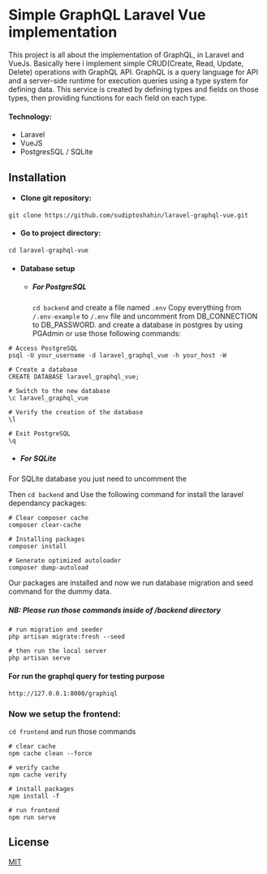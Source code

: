 # Simple GraphQL Laravel Vue implementation

This project is all about the implementation of GraphQL, in Laravel and VueJs. Basically here i implement simple CRUD(Create, Read, Update, Delete) operations with GraphQL API. GraphQL is a query language for API and a server-side runtime for execution queries using a type system for defining data. This service is created by defining types and fields on those types, then providing functions for each field on each type.

#### Technology: 
* Laravel
* VueJS
* PostgresSQL / SQLite

## Installation
* #### Clone git repository:
```
git clone https://github.com/sudiptoshahin/laravel-graphql-vue.git
```
* #### Go to project directory:
```cd laravel-graphql-vue```
* #### Database setup
  * ##### For PostgreSQL
    ```cd backend``` and create a file named ```.env``` Copy everything from ```/.env-example``` to ```/.env``` file and uncomment from DB_CONNECTION to DB_PASSWORD. and create a database in postgres by using PGAdmin or use those following commands:
 ```
# Access PostgreSQL
psql -U your_username -d laravel_graphql_vue -h your_host -W

# Create a database
CREATE DATABASE laravel_graphql_vue;

# Switch to the new database
\c laravel_graphql_vue

# Verify the creation of the database
\l

# Exit PostgreSQL
\q
 ```
  * ##### For SQLite
For SQLite database you just need to uncomment the 

Then ```cd backend``` and Use the following command for install the laravel dependancy packages:

```
# Clear composer cache
composer clear-cache

# Installing packages
composer install

# Generate optimized autoloader
composer dump-autoload
```
Our packages are installed and now we run database migration and seed command for the dummy data.
##### NB: Please run those commands inside of /backend directory
```
# run migration and seeder
php artisan migrate:fresh --seed

# then run the local server
php artisan serve
```
#### For run the graphql query for testing purpose
```
http://127.0.0.1:8000/graphiql
```

### Now we setup the frontend:
```cd frontend``` and run those commands
```
# clear cache
npm cache clean --force

# verify cache
npm cache verify

# install packages
npm install -f

# run frontend
npm run serve
```



## License

[MIT](https://choosealicense.com/licenses/mit/)